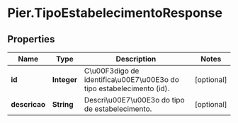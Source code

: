# Pier.TipoEstabelecimentoResponse

## Properties
Name | Type | Description | Notes
------------ | ------------- | ------------- | -------------
**id** | **Integer** | C\u00F3digo de identifica\u00E7\u00E3o do tipo estabelecimento (id). | [optional] 
**descricao** | **String** | Descri\u00E7\u00E3o do tipo de estabelecimento. | [optional] 


